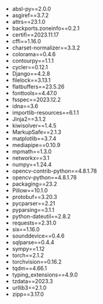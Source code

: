- absl-py==2.0.0
- asgiref==3.7.2
- attrs==23.1.0
- backports.zoneinfo==0.2.1
- certifi==2023.11.17
- cffi==1.16.0
- charset-normalizer==3.3.2
- colorama==0.4.6
- contourpy==1.1.1
- cycler==0.12.1
- Django==4.2.8
- filelock==3.13.1
- flatbuffers==23.5.26
- fonttools==4.47.0
- fsspec==2023.12.2
- idna==3.6
- importlib-resources==6.1.1
- Jinja2==3.1.2
- kiwisolver==1.4.5
- MarkupSafe==2.1.3
- matplotlib==3.7.4
- mediapipe==0.10.9
- mpmath==1.3.0
- networkx==3.1
- numpy==1.24.4
- opencv-contrib-python==4.8.1.78
- opencv-python==4.8.1.78
- packaging==23.2
- Pillow==10.1.0
- protobuf==3.20.3
- pycparser==2.21
- pyparsing==3.1.1
- python-dateutil==2.8.2
- requests==2.31.0
- six==1.16.0
- sounddevice==0.4.6
- sqlparse==0.4.4
- sympy==1.12
- torch==2.1.2
- torchvision==0.16.2
- tqdm==4.66.1
- typing_extensions==4.9.0
- tzdata==2023.3
- urllib3==2.1.0
- zipp==3.17.0
